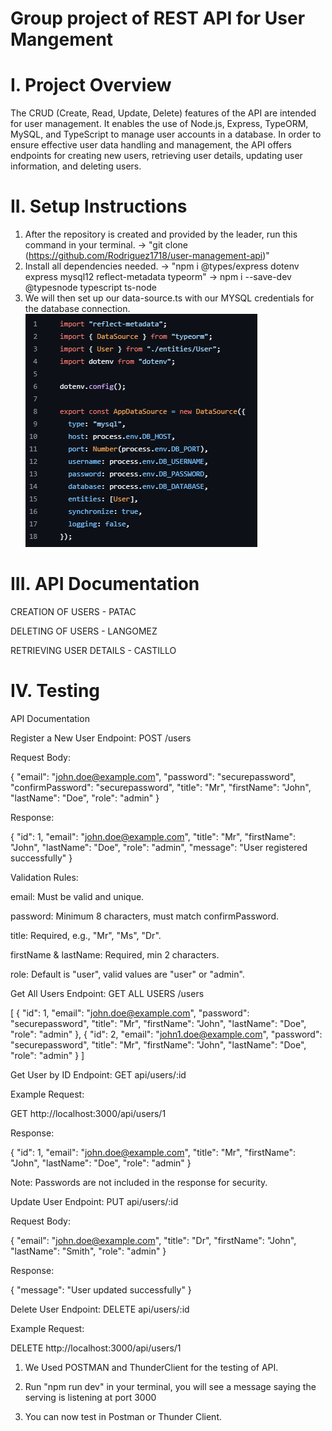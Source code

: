 # Group project of REST API for User Mangement

# I. Project Overview
The CRUD (Create, Read, Update, Delete) features of the API are intended for user management. It enables the use of Node.js, Express, TypeORM, MySQL, and TypeScript to manage user accounts in a database. In order to ensure effective user data handling and management, the API offers endpoints for creating new users, retrieving user details, updating user information, and deleting users.

# II. Setup Instructions

1. After the repository is created and provided by the leader, run this command in your terminal.
    -> "git clone (https://github.com/Rodriguez1718/user-management-api)"
2. Install all dependencies needed.
    -> "npm i @types/express dotenv express mysql12 reflect-metadata typeorm"
    -> npm i --save-dev @typesnode typescript ts-node
3. We will then set up our data-source.ts with our MYSQL credentials for the database connection.
    ![alt text](image1.png)

# III. API Documentation

CREATION OF USERS - PATAC
  

DELETING OF USERS - LANGOMEZ


RETRIEVING USER DETAILS - CASTILLO
    

# IV. Testing
API Documentation

Register a New User
Endpoint: POST /users

Request Body:

{ "email": "john.doe@example.com", "password": "securepassword", "confirmPassword": "securepassword", "title": "Mr", "firstName": "John", "lastName": "Doe", "role": "admin" }

Response:

{ "id": 1, "email": "john.doe@example.com", "title": "Mr", "firstName": "John", "lastName": "Doe", "role": "admin", "message": "User registered successfully" }

Validation Rules:

email: Must be valid and unique.

password: Minimum 8 characters, must match confirmPassword.

title: Required, e.g., "Mr", "Ms", "Dr".

firstName & lastName: Required, min 2 characters.

role: Default is "user", valid values are "user" or "admin".

Get All Users
Endpoint: GET ALL USERS /users

[ { "id": 1, "email": "john.doe@example.com", "password": "securepassword", "title": "Mr", "firstName": "John", "lastName": "Doe", "role": "admin" }, { "id": 2, "email": "john1.doe@example.com", "password": "securepassword", "title": "Mr", "firstName": "John", "lastName": "Doe", "role": "admin" } ]

Get User by ID
Endpoint: GET api/users/:id

Example Request:

GET http://localhost:3000/api/users/1

Response:

{ "id": 1, "email": "john.doe@example.com", "title": "Mr", "firstName": "John", "lastName": "Doe", "role": "admin" }

Note: Passwords are not included in the response for security.

Update User
Endpoint: PUT api/users/:id

Request Body:

{ "email": "john.doe@example.com", "title": "Dr", "firstName": "John", "lastName": "Smith", "role": "admin" }

Response:

{ "message": "User updated successfully" }

Delete User
Endpoint: DELETE api/users/:id

Example Request:

DELETE http://localhost:3000/api/users/1



1. We Used POSTMAN and ThunderClient for the testing of API.

3. Run "npm run dev" in your terminal, you will see a message saying the serving is listening at port 3000

4. You can now test in Postman or Thunder Client.



